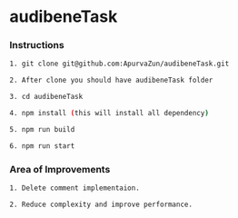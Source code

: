 # audibeneTask

### Instructions

```bash
1. git clone git@github.com:ApurvaZun/audibeneTask.git

2. After clone you should have audibeneTask folder

3. cd audibeneTask

4. npm install (this will install all dependency)

5. npm run build

6. npm run start
```


### Area of Improvements

```bash
1. Delete comment implementaion.

2. Reduce complexity and improve performance. 

```
